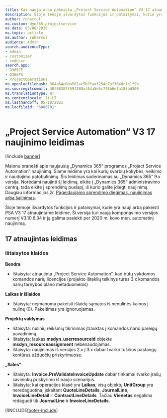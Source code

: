 ```yaml
---
title: Kas nauja arba pakeista „Project Service Automation“ V3 17 atnaujintame leidime
description: Šioje temoje išvardytos funkcijos ir pataisymai, kurie yra pasiekiami „Project Service Automation“ V3 17 atnaujintame leidime.
author: ruhercul
ms.custom: dyn365-projectservice
ms.date: 03/06/2020
ms.topic: article
ms.author: ruhercul
audience: Admin
search.audienceType:
- admin
- customizer
- enduser
search.app:
- D365CE
- D365PS
- ProjectOperations
ms.openlocfilehash: 364a64e0ea501ac5b7faaf254c7af3648cfe1f9b
ms.sourcegitcommit: 40f68387f594180af64a5e5c748b6efa188bd300
ms.translationtype: HT
ms.contentlocale: lt-LT
ms.lasthandoff: 05/10/2021
ms.locfileid: "6006701"
---
```

# <a name="project-service-automation-update-release-17-v3"></a>„Project Service Automation“ V3 17 naujinimo leidimas

[!include [banner](../includes/psa-now-project-operations.md)]

Malonu pranešti apie naujausią „Dynamics 365“ programos „Project Service Automation“ naujinimą. Šiame leidime yra kai kurių svarbių kokybės, veikimo ir naudojimo patobulinimų.  Šis leidimas suderinamas su „Dynamics 365“ 9.x versija. Norėdami naujinti šį leidimą, eikite į „Dynamics 365“ administravimo centrą, tada eikite į sprendimų puslapį, iš kurio galite įdiegti naujinimą. Daugiau informacijos žr. [Pageidaujamo sprendimo diegimas, naujinimas arba šalinimas](/power-platform/admin/install-remove-preferred-solution).

Šioje temoje išvardytos funkcijos ir pataisymai, kurie yra nauji arba pakeisti PSA V3 17 atnaujintame leidime. Ši versija turi naują komponavimo versijos numerį V3.10.6.34 ir ją galima pasiekti per 2020 m. kovo mėn. automatinį naujinimą.


## <a name="update-release-17"></a>17 atnaujintas leidimas

### <a name="bug-fixes"></a>Ištaisytos klaidos

**Bendra**

- Ištaisyta: atnaujinta „Project Service Automation“, kad būtų vykdomos komandos narių licencijos (projekto išteklių telkinys turės 3.x komandos narių tarnybos plano metaduomenis)
 
**Laikas ir išlaidos**

- Ištaisyta: neįmanoma pakeisti išlaidų sąmatos iš nenulinės kainos į nulinę (0). Pakeitimas yra ignoruojamas.

**Projektų valdymas**

- Ištaisyta: nulinių reikšmių tikrinimas įtrauktas į komandos nario pareigų pavadinimą.
- Ištaisyta: laukas **msdyn_userresourceid** objekte **msdyn_resourceassignment** nebenaudojamas.
- Ištaisyta: naujinimas iš versijos 2.x į 3.x dabar tvarko tuščius pastangų kontūrus užduočių priskyrimuose.

**„Sales“**

- Ištaisyta: **Invoice.PreValidateInvoiceUpdate** dabar tinkamai tvarko įrašų savininkų priskyrimo iš naujo scenarijus.
- Ištaisyta: kai operacijos klasė yra **Laikas**, visų objektų **UnitGroup** yra neredaguotina, įskaitant **QuoteLineDetails**, **JournalLine**, **InvoiceLineDetail** ir **ContractLineDetails**. Tačiau **Vienetas** negalima redaguoti tik **JournalLine** ir **InvoiceLineDetails**.




[!INCLUDE[footer-include](../includes/footer-banner.md)]